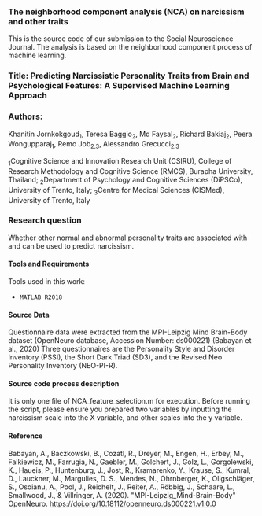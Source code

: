 ### The neighborhood component analysis (NCA) on narcissism and other traits
This is the source code of our submission to the Social Neuroscience Journal. The analysis is based on the neighborhood component process of machine learning. 

### Title: Predicting Narcissistic Personality Traits from Brain and Psychological Features: A Supervised Machine Learning Approach 

### Authors:
Khanitin Jornkokgoud<sub>1</sub>, Teresa Baggio<sub>2</sub>, Md Faysal<sub>2</sub>, Richard Bakiaj<sub>2</sub>, Peera Wongupparaj<sub>1</sub>, Remo Job<sub>2,3</sub>, Alessandro Grecucci<sub>2,3</sub>

<sub>1</sub>Cognitive Science and Innovation Research Unit (CSIRU), College of Research Methodology and Cognitive Science (RMCS), Burapha University, Thailand; 
<sub>2</sub>Department of Psychology and Cognitive Sciences (DiPSCo), University of Trento, Italy; 
<sub>3</sub>Centre for Medical Sciences (CISMed), University of Trento, Italy

### Research question
Whether other normal and abnormal personality traits are associated with and can be used to predict narcissism. 

#### Tools and Requirements
Tools used in this work:
  * `MATLAB R2018 `
    
#### Source Data
Questionnaire data were extracted from the MPI-Leipzig Mind Brain-Body dataset (OpenNeuro database, Accession Number: ds000221) (Babayan et al., 2020)
Three questionnaires are the Personality Style and Disorder Inventory (PSSI), the Short Dark Triad (SD3), and the Revised Neo Personality Inventory (NEO-PI-R).

#### Source code process description
It is only one file of NCA_feature_selection.m for execution.
Before running the script, please ensure you prepared two variables by inputting the narcissism scale into the X variable, and other scales into the y variable.

#### Reference
Babayan, A., Baczkowski, B., Cozatl, R., Dreyer, M., Engen, H., Erbey, M., Falkiewicz, M., Farrugia, N., Gaebler, M., Golchert, J., Golz, L., Gorgolewski, K., Haueis, P., Huntenburg, J., Jost, R., Kramarenko, Y., Krause, S., Kumral, D., Lauckner, M., Margulies, D. S., Mendes, N., Ohrnberger, K., Oligschläger, S., Osoianu, A., Pool, J., Reichelt, J., Reiter, A., Röbbig, J., Schaare, L., Smallwood, J., & Villringer, A. (2020). "MPI-Leipzig_Mind-Brain-Body" OpenNeuro. https://doi.org/10.18112/openneuro.ds000221.v1.0.0
